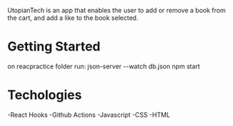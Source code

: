 UtopianTech is an app that enables the user to add or remove a book from the cart, and add a like to the book selected.

# Getting Started
on reacpractice folder run:
json-server --watch db.json
npm start

# Techologies 
-React Hooks
-Github Actions
-Javascript
-CSS
-HTML
